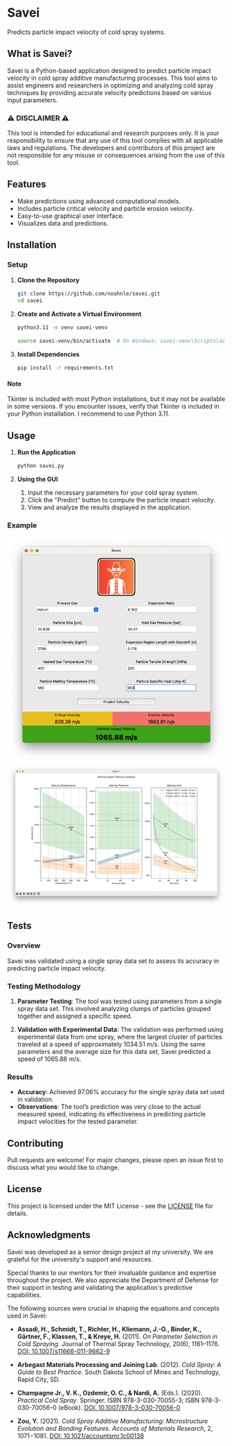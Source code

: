 # Savei

Predicts particle impact velocity of cold spray systems.

## What is Savei?

Savei is a Python-based application designed to predict particle impact velocity in cold spray additive manufacturing processes. This tool aims to assist engineers and researchers in optimizing and analyzing cold spray techniques by providing accurate velocity predictions based on various input parameters.

### ⚠️ DISCLAIMER ⚠️

This tool is intended for educational and research purposes only. It is your responsibility to ensure that any use of this tool complies with all applicable laws and regulations. The developers and contributors of this project are not responsible for any misuse or consequences arising from the use of this tool.

## Features

- Make predictions using advanced computational models.
- Includes particle critical velocity and particle erosion velocity.
- Easy-to-use graphical user interface.
- Visualizes data and predictions.

## Installation

### Setup

1. **Clone the Repository**

   ```bash
   git clone https://github.com/noahnle/savei.git
   cd savei
   ```

2. **Create and Activate a Virtual Environment**

   ```bash
   python3.11 -m venv savei-venv
   ```

   ```bash
   source savei-venv/bin/activate  # On Windows: savei-venv\Scripts\activate
   ```

3. **Install Dependencies**

   ```bash
   pip install -r requirements.txt
   ```

#### Note

Tkinter is included with most Python installations, but it may not be available in some versions. If you encounter issues, verify that Tkinter is included in your Python installation. I recommend to use Python 3.11.

## Usage

1. **Run the Application**

   ```bash
   python savei.py
   ```

2. **Using the GUI**

   1. Input the necessary parameters for your cold spray system.
   2. Click the "Predict" button to compute the particle impact velocity.
   3. View and analyze the results displayed in the application.

### Example

![GUI Main Screen](assets/gui.png)
![Prediction Results](assets/prediction.png)

## Tests

### Overview

Savei was validated using a single spray data set to assess its accuracy in predicting particle impact velocity.

### Testing Methodology

1. **Parameter Testing**: The tool was tested using parameters from a single spray data set. This involved analyzing clumps of particles grouped together and assigned a specific speed.

2. **Validation with Experimental Data**: The validation was performed using experimental data from one spray, where the largest cluster of particles traveled at a speed of approximately 1034.51 m/s. Using the same parameters and the average size for this data set, Savei predicted a speed of 1065.88 m/s.

### Results

- **Accuracy**: Achieved 97.06% accuracy for the single spray data set used in validation.
- **Observations**: The tool’s prediction was very close to the actual measured speed, indicating its effectiveness in predicting particle impact velocities for the tested parameter.

## Contributing

Pull requests are welcome! For major changes, please open an issue first to discuss what you would like to change.

## License

This project is licensed under the MIT License - see the [LICENSE](https://github.com/noahnle/savei/blob/main/LICENSE) file for details.

## Acknowledgments

Savei was developed as a senior design project at my university. We are grateful for the university's support and resources.

Special thanks to our mentors for their invaluable guidance and expertise throughout the project. We also appreciate the Department of Defense for their support in testing and validating the application's predictive capabilities.

The following sources were crucial in shaping the equations and concepts used in Savei:

- **Assadi, H., Schmidt, T., Richter, H., Kliemann, J.-O., Binder, K., Gärtner, F., Klassen, T., & Kreye, H.** (2011). _On Parameter Selection in Cold Spraying_. Journal of Thermal Spray Technology, 20(6), 1161–1176. [DOI: 10.1007/s11666-011-9662-9](https://doi.org/10.1007/s11666-011-9662-9)

- **Arbegast Materials Processing and Joining Lab**. (2012). _Cold Spray: A Guide to Best Practice_. South Dakota School of Mines and Technology, Rapid City, SD.

- **Champagne Jr., V. K., Ozdemir, O. C., & Nardi, A.** (Eds.). (2020). _Practical Cold Spray_. Springer. ISBN 978-3-030-70055-3; ISBN 978-3-030-70056-0 (eBook). [DOI: 10.1007/978-3-030-70056-0](https://doi.org/10.1007/978-3-030-70056-0)

- **Zou, Y.** (2021). _Cold Spray Additive Manufacturing: Microstructure Evolution and Bonding Features_. _Accounts of Materials Research_, 2, 1071−1081. [DOI: 10.1021/accountsmr.1c00138](https://pubs.acs.org/doi/10.1021/accountsmr.1c00138?ref=pdf)
